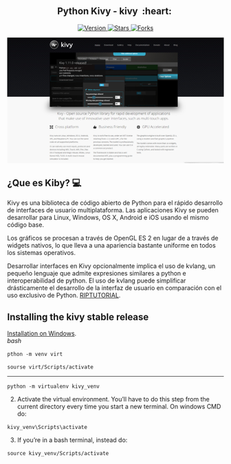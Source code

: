 
<h2 align="center">Python Kivy - kivy &nbsp;:heart:&nbsp;</h2>

<p align="center">
  
  <a href="https://github.com/BrianMarquez3/Python-Kivy/tags">
    <img src="https://img.shields.io/github/tag/BrianMarquez3/Python-Kivy.svg?label=version&style=flat" alt="Version">
  </a>
  <a href="https://github.com/BrianMarquez3/Python-Kivy/stargazers">
    <img src="https://img.shields.io/github/stars/BrianMarquez3/Python-Kivy.svg?style=flat" alt="Stars">
  </a>
  <a href="https://github.com/BrianMarquez3/Python-Kivy/network">
    <img src="https://img.shields.io/github/forks/BrianMarquez3/Python-Kivy.svg?style=flat" alt="Forks">
  </a>
</p>
  
![kivy](./images/Kivy.png)

## ¿Que es Kiby? 💻

Kivy es una biblioteca de código abierto de Python para el rápido desarrollo de interfaces de usuario multiplataforma. Las aplicaciones Kivy se pueden desarrollar para Linux, Windows, OS X, Android e iOS usando el mismo código base.

Los gráficos se procesan a través de OpenGL ES 2 en lugar de a través de widgets nativos, lo que lleva a una apariencia bastante uniforme en todos los sistemas operativos.

Desarrollar interfaces en Kivy opcionalmente implica el uso de kvlang, un pequeño lenguaje que admite expresiones similares a python e interoperabilidad de python. El uso de kvlang puede simplificar drásticamente el desarrollo de la interfaz de usuario en comparación con el uso exclusivo de Python. [RIPTUTORIAL](https://riptutorial.com/es/kivy).<br>

## Installing the kivy stable release

[Installation on Windows](https://kivy.org/doc/stable/installation/installation-windows.htmly).<br>
_bash_

```
pthon -m venv virt
```

```
sourse virt/Scripts/activate
```

<hr />

```
python -m virtualenv kivy_venv
```

2. Activate the virtual environment. You’ll have to do this step from the current directory every time you start a new terminal. On windows CMD do:

```
kivy_venv\Scripts\activate
```

3. If you’re in a bash terminal, instead do:


```
source kivy_venv/Scripts/activate
```